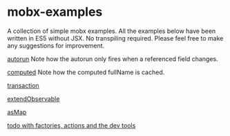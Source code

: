 # mobx-examples
A collection of simple mobx examples.  All the examples below have been written in ES5 without JSX.  No transpiling required.
Please feel free to make any suggestions for improvement.

[autorun](https://jsfiddle.net/gh/get/library/pure/mattruby/mobx-examples/tree/master/00-autorun)
Note how the autorun only fires when a referenced field changes.

[computed](https://jsfiddle.net/gh/get/library/pure/mattruby/mobx-examples/tree/master/10-computed)
Note how the computed fullName is cached.

[transaction](https://jsfiddle.net/gh/get/library/pure/mattruby/mobx-examples/tree/master/20-transaction)

[extendObservable](https://jsfiddle.net/gh/get/library/pure/mattruby/mobx-examples/tree/master/30-extendObservable)

[asMap](https://jsfiddle.net/gh/get/library/pure/mattruby/mobx-examples/tree/master/40-map)

[todo with factories, actions and the dev tools](https://jsfiddle.net/gh/get/library/pure/mattruby/mobx-examples/tree/master/react-examples/00-todo)
